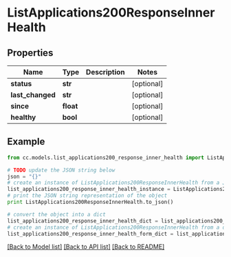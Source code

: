 # ListApplications200ResponseInnerHealth


## Properties
Name | Type | Description | Notes
------------ | ------------- | ------------- | -------------
**status** | **str** |  | [optional] 
**last_changed** | **str** |  | [optional] 
**since** | **float** |  | [optional] 
**healthy** | **bool** |  | [optional] 

## Example

```python
from cc.models.list_applications200_response_inner_health import ListApplications200ResponseInnerHealth

# TODO update the JSON string below
json = "{}"
# create an instance of ListApplications200ResponseInnerHealth from a JSON string
list_applications200_response_inner_health_instance = ListApplications200ResponseInnerHealth.from_json(json)
# print the JSON string representation of the object
print ListApplications200ResponseInnerHealth.to_json()

# convert the object into a dict
list_applications200_response_inner_health_dict = list_applications200_response_inner_health_instance.to_dict()
# create an instance of ListApplications200ResponseInnerHealth from a dict
list_applications200_response_inner_health_form_dict = list_applications200_response_inner_health.from_dict(list_applications200_response_inner_health_dict)
```
[[Back to Model list]](../README.md#documentation-for-models) [[Back to API list]](../README.md#documentation-for-api-endpoints) [[Back to README]](../README.md)


